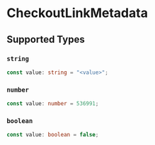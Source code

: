 # CheckoutLinkMetadata


## Supported Types

### `string`

```typescript
const value: string = "<value>";
```

### `number`

```typescript
const value: number = 536991;
```

### `boolean`

```typescript
const value: boolean = false;
```

